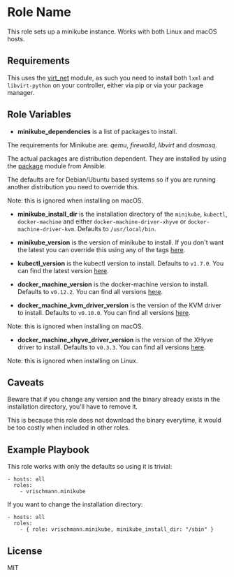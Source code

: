 Role Name
=========

This role sets up a minikube instance. Works with both Linux and macOS hosts.

Requirements
------------

This uses the [virt\_net](http://docs.ansible.com/ansible/virt_net_module.html) module, as such you need to install both `lxml` and `libvirt-python` on your controller, either via pip or via your package manager.

Role Variables
--------------

  * **minikube\_dependencies** is a list of packages to install.

The requirements for Minikube are: *qemu*, *firewalld*, *libvirt* and *dnsmasq*.

The actual packages are distribution dependent. They are installed by using the [package](http://docs.ansible.com/ansible/package_module.html) module from Ansible.

The defaults are for Debian/Ubuntu based systems so if you are running another distribution you need to override this.

Note: this is ignored when installing on macOS.

  * **minikube\_install\_dir** is the installation directory of the `minikube`, `kubectl`, `docker-machine` and either `docker-machine-driver-xhyve` or `docker-machine-driver-kvm`. Defaults to `/usr/local/bin`.

  * **minikube\_version** is the version of minikube to install. If you don't want the latest you can override this using any of the tags [here](https://github.com/kubernetes/minikube/releases).

  * **kubectl\_version** is the kubectl version to install. Defaults to `v1.7.0`. You can find the latest version [here](https://storage.googleapis.com/kubernetes-release/release/stable.txt).

  * **docker\_machine\_version** is the docker-machine version to install. Defaults to `v0.12.2`. You can find all versions [here](https://github.com/docker/machine/releases).

  * **docker_machine_kvm_driver_version** is the version of the KVM driver to install. Defaults to `v0.10.0`. You can find all versions [here](https://github.com/dhiltgen/docker-machine-kvm/releases).

Note: this is ignored when installing on macOS.

  * **docker_machine_xhyve_driver_version** is the version of the XHyve driver to install. Defaults to `v0.3.3`. You can find all versions [here](https://github.com/zchee/docker-machine-driver-xhyve/releases).

Note: this is ignored when installing on Linux.

Caveats
-------

Beware that if you change any version and the binary already exists in the installation directory, you'll have to remove it.

This is because this role does not download the binary everytime, it would be too costly when included in other roles.

Example Playbook
----------------

This role works with only the defaults so using it is trivial:

    - hosts: all
      roles:
        - vrischmann.minikube

If you want to change the installation directory:

    - hosts: all
      roles:
        - { role: vrischmann.minikube, minikube_install_dir: "/sbin" }

License
-------

MIT
